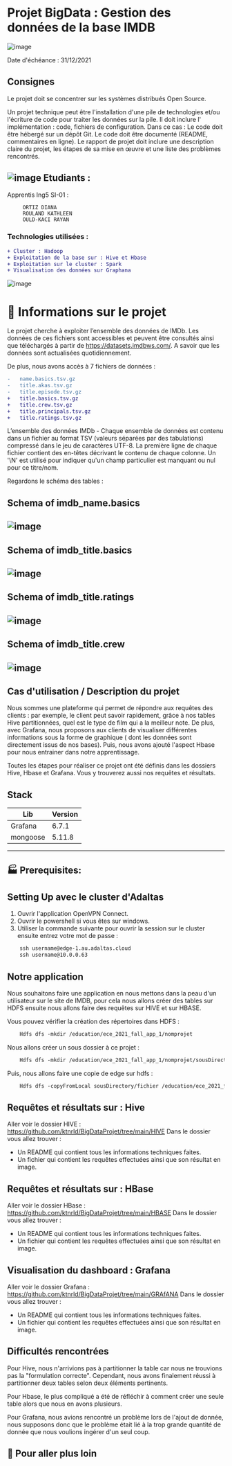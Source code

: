 # Projet BigData : Gestion des données de la base IMDB 
![image](https://user-images.githubusercontent.com/71117842/147707307-2163329b-66d9-4892-b2c4-e532d2d85d96.png)

Date d'échéance : 31/12/2021
## Consignes 
Le projet doit se concentrer sur les systèmes distribués Open Source.

Un projet technique peut être l'installation d'une pile de technologies et/ou l'écriture de code pour traiter les données sur la pile. Il doit inclure l' implémentation : code, fichiers de configuration. Dans ce cas : Le code doit être hébergé sur un dépôt Git.
Le code doit être documenté (README, commentaires en ligne).
Le rapport de projet doit inclure une description claire du projet, les étapes de sa mise en œuvre et une liste des problèmes rencontrés.

## ![image](https://user-images.githubusercontent.com/71117842/147791970-0efa80ea-2284-40df-88a7-7169a20f723c.png) Etudiants :

Apprentis Ing5 SI-01 :
```
     ORTIZ DIANA
     ROULAND KATHLEEN
     OULD-KACI RAYAN
```
### Technologies utilisées :
```diff
+ Cluster : Hadoop
+ Exploitation de la base sur : Hive et Hbase
+ Exploitation sur le cluster : Spark 
+ Visualisation des données sur Graphana
```

![image](https://user-images.githubusercontent.com/71117842/147662245-1bc3959e-7cdb-4209-90f3-155826a96a57.png)

# 🎯 Informations sur le projet

Le projet cherche à exploiter l’ensemble des données de IMDb. Les données de ces fichiers sont accessibles et peuvent être consultés ainsi que téléchargés à partir de https://datasets.imdbws.com/. A savoir que les données sont actualisées quotidiennement.

De plus, nous avons accès à 7 fichiers de données :
```diff
-	name.basics.tsv.gz
-	title.akas.tsv.gz
-	title.episode.tsv.gz
+	title.basics.tsv.gz
+	title.crew.tsv.gz
+	title.principals.tsv.gz
+	title.ratings.tsv.gz
```

L’ensemble des données IMDb - Chaque ensemble de données est contenu dans un fichier au format TSV (valeurs séparées par des tabulations) compressé dans le jeu de caractères UTF-8. La première ligne de chaque fichier contient des en-têtes décrivant le contenu de chaque colonne. Un '\N' est utilisé pour indiquer qu'un champ particulier est manquant ou nul pour ce titre/nom.

Regardons le schéma des tables :

## Schema of imdb_name.basics

![image](https://user-images.githubusercontent.com/71117842/147791412-45d41348-bd60-4367-92ca-f3d52afa745d.png)
---

## Schema of imdb_title.basics

![image](https://user-images.githubusercontent.com/71117842/147791682-9ad802f8-32cc-461c-bf28-1ba6d72fee3b.png)
---
## Schema of imdb_title.ratings

![image](https://user-images.githubusercontent.com/71117842/147791481-e9bf50e3-3bed-4432-bdaf-0d69a53b924d.png)
---
## Schema of imdb_title.crew

![image](https://user-images.githubusercontent.com/71117842/147791580-f1d373b7-6aed-4334-9cb2-d3bf9605bc06.png)
---

## Cas d'utilisation / Description du projet
Nous sommes une plateforme qui permet de répondre aux requêtes des clients : par exemple, le client peut savoir rapidement, grâce à nos tables Hive partitionnées, quel est le type de film qui a la meilleur note. De plus, avec Grafana, nous proposons aux clients de visualiser différentes informations sous la forme de graphique ( dont les données sont directement issus de nos bases). Puis, nous avons ajouté l'aspect Hbase pour nous entrainer dans notre apprentissage.

Toutes les étapes pour réaliser ce projet ont été définis dans les dossiers Hive, Hbase et Grafana. Vous y trouverez aussi nos requêtes et résultats.

## Stack

| Lib | Version |
| ------ | ------ |
| Grafana | 6.7.1 |
| mongoose | 5.11.8 |

---
## 🏭 Prerequisites:

## Setting Up avec le cluster d'Adaltas

1. Ouvrir l'application OpenVPN Connect.
2. Ouvrir le powershell si vous êtes sur windows.
3. Utiliser la commande suivante pour ouvrir la session sur le cluster ensuite entrez votre mot de passe :
```diff
    ssh username@edge-1.au.adaltas.cloud
    ssh username@10.0.0.63
```
## Notre application

Nous souhaitons faire une application en nous mettons dans la peau d'un utilisateur sur le site de IMDB, pour cela nous allons créer des tables sur HDFS ensuite nous allons faire des requêtes sur HIVE et sur HBASE.


Vous pouvez vérifier la création des répertoires dans HDFS : 
```diff
    Hdfs dfs -mkdir /education/ece_2021_fall_app_1/nomprojet
```
Nous allons créer un sous dossier à ce projet :
```diff
    Hdfs dfs -mkdir /education/ece_2021_fall_app_1/nomprojet/sousDirectory
```
Puis, nous allons faire une copie de edge sur hdfs :
```diff
    Hdfs dfs -copyFromLocal sousDirectory/fichier /education/ece_2021_fall_app_1/nomprojet
```
## Requêtes et résultats sur : Hive
Aller voir le dossier HIVE : https://github.com/ktnrld/BigDataProjet/tree/main/HIVE
Dans le dossier vous allez trouver :
- Un README qui contient tous les informations techniques faites.
- Un fichier qui contient les requêtes effectuées ainsi que son résultat en image.

## Requêtes et résultats sur : HBase
Aller voir le dossier HBase : https://github.com/ktnrld/BigDataProjet/tree/main/HBASE
Dans le dossier vous allez trouver :
- Un README qui contient tous les informations techniques faites.
- Un fichier qui contient les requêtes effectuées ainsi que son résultat en image.

## Visualisation du dashboard : Grafana
Aller voir le dossier Grafana : https://github.com/ktnrld/BigDataProjet/tree/main/GRAfANA
Dans le dossier vous allez trouver :
- Un README qui contient tous les informations techniques faites.
- Un fichier qui contient les requêtes effectuées ainsi que son résultat en image.

## Difficultés rencontrées
Pour Hive, nous n'arrivions pas à partitionner la table car nous ne trouvions pas la "formulation correcte". Cependant, nous avons finalement réussi à partitionner deux tables selon deux éléments pertinents. 

Pour Hbase, le plus compliqué a été de réfléchir à comment créer une seule table alors que nous en avons plusieurs.

Pour Grafana, nous avions rencontré un problème lors de l'ajout de donnée, nous supposons donc que le problème était lié à la trop grande quantité de donnée que nous voulions ingérer d'un seul coup.

## 🚀 Pour aller plus loin 
